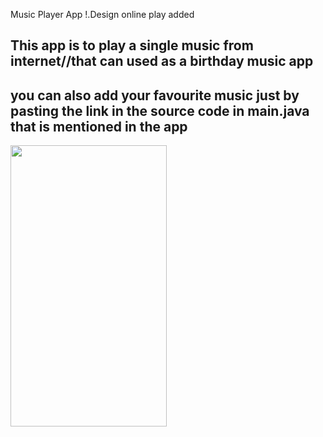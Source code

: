 Music Player App 
!.Design
online play added
<h2>This app is to play a single music from internet//that can used as a birthday music app </h2>
<h2>you can also add your  favourite music just by pasting the link in the source code in main.java that is mentioned in the app </h3>

<img src="https://user-images.githubusercontent.com/83058841/122056013-d1ce0e80-ce06-11eb-8961-97aecf23a069.png" width="250" height="450">
